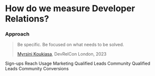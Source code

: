 # How do we measure Developer Relations?

### Approach

> Be specific. Be focused on what needs to be solved.
>
> [Myrsini Koukiasa](https://www.linkedin.com/in/myrsinikoukiasa/), DevRelCon London, 2023

Sign-ups
Reach
Usage
Marketing Qualified Leads
Community Qualified Leads
Community Conversions

